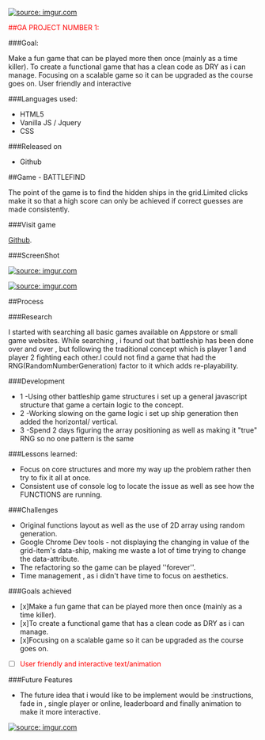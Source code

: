 <a href="https://imgur.com/OBO10UL"><img src="https://i.imgur.com/OBO10UL.png" title="source: imgur.com" /></a>

<span style="color:red">##GA PROJECT NUMBER 1:</span>

###Goal:

Make a fun game that can be played more then once (mainly as a time killer).
To create a functional game that has a clean code as DRY as i can manage.
Focusing on a scalable game so it can be upgraded as the course goes on.
User friendly and interactive

###Languages used:

* HTML5
* Vanilla JS / Jquery
* CSS

###Released on

* Github

##Game - BATTLEFIND

The point of the game is to find the hidden ships in the grid.Limited clicks make
it so that a high score can only be achieved if correct guesses are made consistently.

###Visit game

 [Github](link).

###ScreenShot

<a href="https://imgur.com/FlBR6Vm"><img src="https://i.imgur.com/FlBR6Vm.png" title="source: imgur.com" /></a>

<a href="https://imgur.com/Dx2kbXo"><img src="https://i.imgur.com/Dx2kbXo.png" title="source: imgur.com" /></a>

##Process

###Research

I started with searching all basic games available on Appstore or small game websites.
While searching , i found out that battleship has been done over and over , but following the traditional
concept which is player 1 and player 2 fighting each other.I could not find a game
that had the RNG(RandomNumberGeneration) factor to it which adds re-playability.

###Development

* 1 -Using other battleship game structures i set up a general javascript structure that
game a certain logic to the concept.
* 2 -Working slowing on the game logic i set up ship generation then added the horizontal/
vertical.
* 3 -Spend 2 days figuring the array positioning as well as making it "true" RNG so
no one pattern is the same

###Lessons learned:

*  Focus on core structures and more my way up the problem rather then try to fix
it all at once.
*  Consistent use of console log to locate the issue as well as see how the FUNCTIONS
are running.

###Challenges

*  Original functions layout as well as the use of 2D array using random generation.
*  Google Chrome Dev tools - not displaying the changing in value of the grid-item's data-ship,
making me waste a lot of time trying to change the data-attribute.
*  The refactoring so the game can be played ''forever''.
*  Time management , as i didn't have time to focus on aesthetics.

###Goals achieved

- [x]Make a fun game that can be played more then once (mainly as a time killer).
- [x]To create a functional game that has a clean code as DRY as i can manage.
- [x]Focusing on a scalable game so it can be upgraded as the course goes on.
- [ ] <span style="color:red">User friendly and interactive text/animation</span>

###Future Features

* The future idea that i would like to be implement would be :instructions, fade
 in , single player or online, leaderboard and finally animation to make it more
 interactive.

<a href="https://imgur.com/BaOik36"><img src="https://i.imgur.com/BaOik36.png?1" title="source: imgur.com" /></a>
